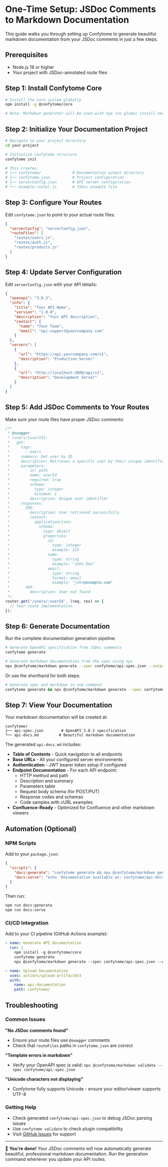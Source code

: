 # One-Time Setup: JSDoc Comments to Markdown Documentation

This guide walks you through setting up Confytome to generate beautiful markdown documentation from your JSDoc comments in just a few steps.

## Prerequisites

- Node.js 18 or higher
- Your project with JSDoc-annotated route files

## Step 1: Install Confytome Core

```bash
# Install the core system globally
npm install -g @confytome/core

# Note: Markdown generator will be used with npx (no global install needed)
```

## Step 2: Initialize Your Documentation Project

```bash
# Navigate to your project directory
cd your-project

# Initialize confytome structure
confytome init

# This creates:
# ├── confytome/              # Documentation output directory
# ├── confytome.json          # Project configuration
# ├── serverConfig.json       # API server configuration
# └── example-router.js       # JSDoc example file
```

## Step 3: Configure Your Routes

Edit `confytome.json` to point to your actual route files:

```json
{
  "serverConfig": "serverConfig.json",
  "routeFiles": [
    "routes/users.js",
    "routes/auth.js",
    "routes/products.js"
  ]
}
```

## Step 4: Update Server Configuration

Edit `serverConfig.json` with your API details:

```json
{
  "openapi": "3.0.3",
  "info": {
    "title": "Your API Name",
    "version": "1.0.0",
    "description": "Your API description",
    "contact": {
      "name": "Your Team",
      "email": "api-support@yourcompany.com"
    }
  },
  "servers": [
    {
      "url": "https://api.yourcompany.com/v1",
      "description": "Production Server"
    },
    {
      "url": "http://localhost:3000/api/v1",
      "description": "Development Server"
    }
  ]
}
```

## Step 5: Add JSDoc Comments to Your Routes

Make sure your route files have proper JSDoc comments:

```javascript
/**
 * @swagger
 * /users/{userId}:
 *   get:
 *     tags:
 *       - Users
 *     summary: Get user by ID
 *     description: Retrieves a specific user by their unique identifier
 *     parameters:
 *       - in: path
 *         name: userId
 *         required: true
 *         schema:
 *           type: integer
 *           minimum: 1
 *         description: Unique user identifier
 *     responses:
 *       200:
 *         description: User retrieved successfully
 *         content:
 *           application/json:
 *             schema:
 *               type: object
 *               properties:
 *                 id:
 *                   type: integer
 *                   example: 123
 *                 name:
 *                   type: string
 *                   example: "John Doe"
 *                 email:
 *                   type: string
 *                   format: email
 *                   example: "john@example.com"
 *       404:
 *         description: User not found
 */
router.get('/users/:userId', (req, res) => {
  // Your route implementation
});
```

## Step 6: Generate Documentation

Run the complete documentation generation pipeline:

```bash
# Generate OpenAPI specification from JSDoc comments
confytome generate

# Generate markdown documentation from the spec using npx
npx @confytome/markdown generate --spec confytome/api-spec.json --output confytome
```

Or use the shorthand for both steps:

```bash
# Generate spec and markdown in one command
confytome generate && npx @confytome/markdown generate --spec confytome/api-spec.json --output confytome
```

## Step 7: View Your Documentation

Your markdown documentation will be created at:

```
confytome/
├── api-spec.json        # OpenAPI 3.0.3 specification
└── api-docs.md         # Beautiful markdown documentation
```

The generated `api-docs.md` includes:

- **Table of Contents** - Quick navigation to all endpoints
- **Base URLs** - All your configured server environments  
- **Authentication** - JWT bearer token setup if configured
- **Endpoint Documentation** - For each API endpoint:
  - HTTP method and path
  - Description and summary
  - Parameters table
  - Request body schema (for POST/PUT)
  - Response codes and schemas
  - Code samples with cURL examples
- **Confluence-Ready** - Optimized for Confluence and other markdown viewers

## Automation (Optional)

### NPM Scripts

Add to your `package.json`:

```json
{
  "scripts": {
    "docs:generate": "confytome generate && npx @confytome/markdown generate --spec confytome/api-spec.json --output confytome",
    "docs:serve": "echo 'Documentation available at: confytome/api-docs.md'"
  }
}
```

Then run:

```bash
npm run docs:generate
npm run docs:serve
```

### CI/CD Integration

Add to your CI pipeline (GitHub Actions example):

```yaml
- name: Generate API Documentation
  run: |
    npm install -g @confytome/core
    confytome generate
    npx @confytome/markdown generate --spec confytome/api-spec.json --output confytome

- name: Upload Documentation
  uses: actions/upload-artifact@v3
  with:
    name: api-documentation
    path: confytome/
```

## Troubleshooting

### Common Issues

**"No JSDoc comments found"**
- Ensure your route files use `@swagger` comments
- Check that `routeFiles` paths in `confytome.json` are correct

**"Template errors in markdown"**  
- Verify your OpenAPI spec is valid: `npx @confytome/markdown validate --spec confytome/api-spec.json`

**"Unicode characters not displaying"**
- Confytome fully supports Unicode - ensure your editor/viewer supports UTF-8

### Getting Help

- Check generated `confytome/api-spec.json` to debug JSDoc parsing issues
- Use `confytome validate` to check plugin compatibility
- Visit [GitHub Issues](https://github.com/n-ae/confytome/issues) for support

---

🎉 **You're done!** Your JSDoc comments will now automatically generate beautiful, professional markdown documentation. Run the generation command whenever you update your API routes.